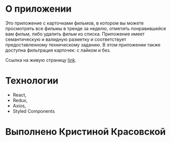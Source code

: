 # О приложении

Это приложение с карточками фильмов, в котором вы можете просмотреть все фильмы в тренде за неделю, отметить понравившейся вам фильм, либо удалить фильм из списка. Приложение имеет семантическую и валидную разметку и соответствует предоставленному техническому заданию. В этом приложении также доступна фильтрация карточек: с лайком и без.

Ссылка на живую страницу [link](https://kristuwa.github.io/films-catalog/).

# Технологии

- React,
- Redux,
- Axios,
- Styled Components

# Выполнено Кристиной Красовской
